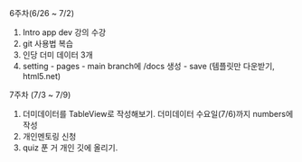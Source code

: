 
6주차(6/26 ~ 7/2)

1. Intro app dev 강의 수강
2. git 사용법 복습
3. 인당 더미 데이터 3개
4. setting - pages - main branch에 /docs 생성 - save (템플릿만 다운받기, html5.net) 

7주차 (7/3 ~ 7/9)

1. 더미데이터를 TableView로 작성해보기. 더미데이터 수요일(7/6)까지 numbers에 작성
2. 개인멘토링 신청
3. quiz 푼 거 개인 깃에 올리기.

